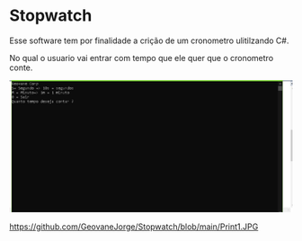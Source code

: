 # Stopwatch

Esse software tem por finalidade a crição de um cronometro ulitilzando C#.


No qual o usuario vai entrar com tempo que ele quer que o cronometro conte.


![alt text](https://github.com/GeovaneJorge/Stopwatch/blob/main/Print1.JPG)



https://github.com/GeovaneJorge/Stopwatch/blob/main/Print1.JPG
